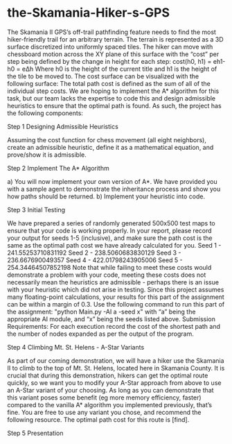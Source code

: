 # the-Skamania-Hiker-s-GPS

The Skamania II GPS’s off-trail pathfinding feature needs to find the most hiker-friendly trail for an arbitrary terrain. The terrain is represented as a 3D surface discretized into uniformly spaced tiles. The hiker can move with chessboard motion across the XY plane of this surface with the “cost” per step being defined by the change in height for each step:
cost(h0, h1) = eh1-h0 = eΔh
Where h0 is the height of the current title and h1 is the height of the tile to be moved to. The cost surface can be visualized with the following surface:
The total path cost is defined as the sum of all of the individual step costs.
We are hoping to implement the A* algorithm for this task, but our team lacks the expertise to code this and design admissible heuristics to ensure that the optimal path is found. As such, the project has the following components:

Step 1 Designing Admissible Heuristics

Assuming the cost function for chess movement (all eight neighbors), create an admissible
heuristic, define it as a mathematical equation, and prove/show it is admissible. 

Step 2 Implement The A* Algorithm

a) You will now implement your own version of A*. We have provided you with a sample agent to demonstrate the inheritance process and show you how paths should be returned.
b) Implement your heuristic into code.

Step 3 Initial Testing 

We have prepared a series of randomly generated 500x500 test maps to ensure that your code is working properly. In your report, please record your output for seeds 1-5 (inclusive), and make sure the path cost is the same as the optimal path cost we have already calculated for you.
Seed 1 - 241.55253710831192 Seed 2 - 238.5060683830129 Seed 3 - 236.667690049357 Seed 4 - 422.01798243905006 Seed 5 - 254.34464507852198
Note that while failing to meet these costs would demonstrate a problem with your code, meeting these costs does not necessarily mean the heuristics are admissible - perhaps there is an issue with your heuristic which did not arise in testing. Since this project assumes many floating-point calculations, your results for this part of the assignment can be within a margin of 0.3.
Use the following command to run this part of the assignment: "python Main.py -AI a -seed x" with “a” being the appropriate AI module, and “x” being the seeds listed above.
Submission Requirements: For each execution record the cost of the shortest path and the number of nodes expanded as per the output of the program.

Step 4 Climbing Mt. St. Helens - A-Star Variants

As part of our coming demonstration, we will have a hiker use the Skamania II to climb to the top of Mt. St. Helens, located here in Skamania County. It is crucial that during this demonstration, hikers can get the optimal route quickly, so we want you to modify your A-Star approach from above to use an A-Star variant of your choosing. As long as you can demonstrate that this variant poses some benefit (eg more memory efficiency, faster) compared to the vanilla A* algorithm you implemented previously, that’s fine. You are free to use any variant you chose, and recommend the following resource. The optimal path cost for this route is [find].

Step 5 Presentation
